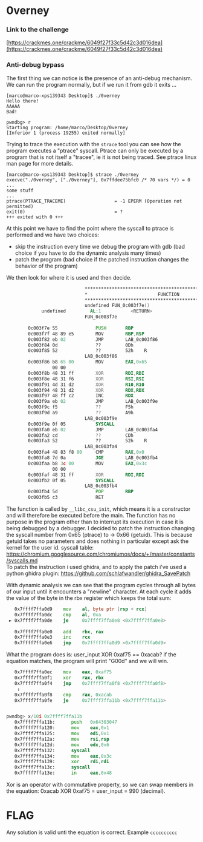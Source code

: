 # 0verney

### Link to the challenge
[https://crackmes.one/crackme/6049f27f33c5d42c3d016dea](https://crackmes.one/crackme/6049f27f33c5d42c3d016dea)

### Anti-debug bypass
The first thing we can notice is the presence of an anti-debug mechanism.
We can run the program normally, but if we run it from gdb it exits ...

```shell
[marco@marco-xps139343 Desktop]$ ./0verney
Hello there!
AAAAA
Bad!
```
```shell
pwndbg> r
Starting program: /home/marco/Desktop/0verney 
[Inferior 1 (process 19255) exited normally]
```
Trying to trace the execution with the `strace` tool you can see how the program executes a "ptrace" syscall.
Ptrace can only be executed by a program that is not itself a "tracee", ie it is not being traced.
See ptrace linux man page for more details.
```shell
[marco@marco-xps139343 Desktop]$ strace ./0verney
execve("./0verney", ["./0verney"], 0x7ffdee75bfc0 /* 70 vars */) = 0
...
some stuff
...
ptrace(PTRACE_TRACEME)                  = -1 EPERM (Operation not permitted)
exit(0)                                 = ?
+++ exited with 0 +++
```

At this point we have to find the point where the syscall to ptrace is performed and we have two choices:
- skip the instruction every time we debug the program with gdb (bad choice if you have to do the dynamic analysis many times)
- patch the program (bad choice if the patched instruction changes the behavior of the program)

We then look for where it is used and then decide.
```asm
                             **************************************************************
                             *                          FUNCTION                          *
                             **************************************************************
                             undefined FUN_0c003f7e()
             undefined         AL:1           <RETURN>
                             FUN_0c003f7e                                    XREF[2]:     __libc_csu_init:00401199(c), 
                                                                                          00403e00(*)  
        0c003f7e 55              PUSH       RBP
        0c003f7f 48 89 e5        MOV        RBP,RSP
        0c003f82 eb 02           JMP        LAB_0c003f86
        0c003f84 0d              ??         0Dh
        0c003f85 52              ??         52h    R
                             LAB_0c003f86                                    XREF[1]:     0c003f82(j)  
        0c003f86 b8 65 00        MOV        EAX,0x65
                 00 00
        0c003f8b 48 31 ff        XOR        RDI,RDI
        0c003f8e 48 31 f6        XOR        RSI,RSI
        0c003f91 4d 31 d2        XOR        R10,R10
        0c003f94 48 31 d2        XOR        RDX,RDX
        0c003f97 48 ff c2        INC        RDX
        0c003f9a eb 02           JMP        LAB_0c003f9e
        0c003f9c f5              ??         F5h
        0c003f9d a9              ??         A9h
                             LAB_0c003f9e                                    XREF[1]:     0c003f9a(j)  
        0c003f9e 0f 05           SYSCALL
        0c003fa0 eb 02           JMP        LAB_0c003fa4
        0c003fa2 cd              ??         CDh
        0c003fa3 52              ??         52h    R
                             LAB_0c003fa4                                    XREF[1]:     0c003fa0(j)  
        0c003fa4 48 83 f8 00     CMP        RAX,0x0
        0c003fa8 7d 0a           JGE        LAB_0c003fb4
        0c003faa b8 3c 00        MOV        EAX,0x3c
                 00 00
        0c003faf 48 31 ff        XOR        RDI,RDI
        0c003fb2 0f 05           SYSCALL
                             LAB_0c003fb4                                    XREF[1]:     0c003fa8(j)  
        0c003fb4 5d              POP        RBP
        0c003fb5 c3              RET
```

The function is called by `__libc_csu_init`, which means it is a constructor and will therefore be executed before the main.
The function has no purpose in the program other than to interrupt its execution in case it is being debugged by a debugger. I decided to patch the instruction changing the syscall number from 0x65 (ptrace) to -> 0x66 (getuid). This is because getuid takes no parameters and does nothing in particular except ask the kernel for the user id.
syscall table: https://chromium.googlesource.com/chromiumos/docs/+/master/constants/syscalls.md <br>
To patch the instruction i used ghidra, and to apply the patch i've used a python ghidra plugin:
https://github.com/schlafwandler/ghidra_SavePatch

With dynamic analysis we can see that the program cycles through all bytes of our input until it encounters a "newline" character. At each cycle it adds the value of the byte in the rbx register which keeps the total sum:
```asm
   0x7ffff7ffa0d9    mov    al, byte ptr [rsp + rcx]
   0x7ffff7ffa0dc    cmp    al, 0xa
 ► 0x7ffff7ffa0de    je     0x7ffff7ffa0e8 <0x7ffff7ffa0e8>
 
   0x7ffff7ffa0e0    add    rbx, rax
   0x7ffff7ffa0e3    inc    rcx
   0x7ffff7ffa0e6    jmp    0x7ffff7ffa0d9 <0x7ffff7ffa0d9>
```
What the program does is:
user_input XOR 0xaf75 == 0xacab?
if the equation matches, the program will print "G00d" and we will win.
```asm
   0x7ffff7ffa0ec    mov    eax, 0xaf75
   0x7ffff7ffa0f1    xor    rax, rbx
   0x7ffff7ffa0f4    jmp    0x7ffff7ffa0f8 <0x7ffff7ffa0f8>
    ↓
   0x7ffff7ffa0f8    cmp    rax, 0xacab
   0x7ffff7ffa0fe    je     0x7ffff7ffa11b <0x7ffff7ffa11b>


pwndbg> x/10i 0x7ffff7ffa11b
   0x7ffff7ffa11b:      push   0x64303047
   0x7ffff7ffa120:      mov    eax,0x1
   0x7ffff7ffa125:      mov    edi,0x1
   0x7ffff7ffa12a:      mov    rsi,rsp
   0x7ffff7ffa12d:      mov    edx,0x6
   0x7ffff7ffa132:      syscall 
   0x7ffff7ffa134:      mov    eax,0x3c
   0x7ffff7ffa139:      xor    rdi,rdi
   0x7ffff7ffa13c:      syscall 
   0x7ffff7ffa13e:      in     eax,0x48
```
Xor is an operator with commutative property, so we can swap members in the equation:
0xacab XOR 0xaf75 = user_input = 990 (decimal).
# FLAG
Any solution is valid unti the equation is correct. 
Example `cccccccccc`
